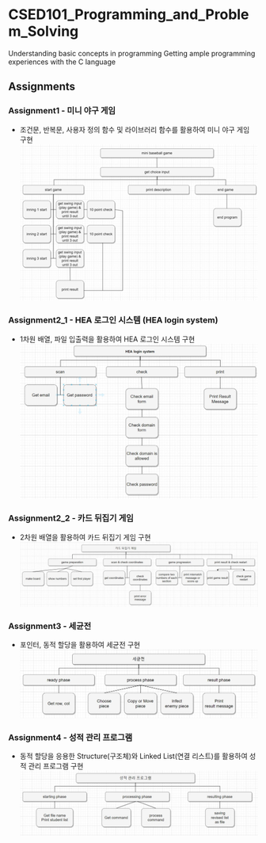 # CSED101_Programming_and_Problem_Solving
Understanding basic concepts in programming
Getting ample programming experiences with the C language

## Assignments
### Assignment1 - 미니 야구 게임
 - 조건문, 반복문, 사용자 정의 함수 및 라이브러리 함수를 활용하여 미니 야구 게임 구현
![structure chart](https://github.com/vincent773/img_for_markdown/blob/main/CSED101/image.png)

### Assignment2_1 - HEA 로그인 시스템 (HEA login system)
 - 1차원 배열, 파일 입출력을 활용하여 HEA 로그인 시스템 구현
![structure chart](https://github.com/vincent773/img_for_markdown/blob/main/CSED101/structure%20chart1.jpg)

### Assignment2_2 - 카드 뒤집기 게임
 - 2차원 배열을 활용하여 카드 뒤집기 게임 구현
![structure chart](https://github.com/vincent773/img_for_markdown/blob/main/CSED101/structure%20chart2.jpg)

### Assignment3 - 세균전
 - 포인터, 동적 할당을 활용하여 세균전 구현
![structure chart](https://github.com/vincent773/img_for_markdown/blob/main/CSED101/structure%20chart.jpg)

### Assignment4 - 성적 관리 프로그램
 - 동적 할당을 응용한 Structure(구조체)와 Linked List(연결 리스트)를 활용하여 성적 관리 프로그램 구현
![structure chart](https://github.com/vincent773/img_for_markdown/blob/main/CSED101/assn4%20structure%20chart.jpg)
